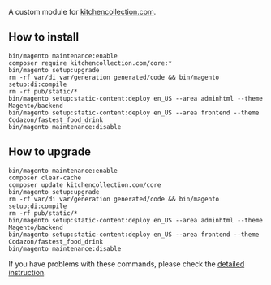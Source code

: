 A custom module for [kitchencollection.com](https://www.kitchencollection.com).

## How to install
```
bin/magento maintenance:enable
composer require kitchencollection.com/core:*
bin/magento setup:upgrade
rm -rf var/di var/generation generated/code && bin/magento setup:di:compile
rm -rf pub/static/*
bin/magento setup:static-content:deploy en_US --area adminhtml --theme Magento/backend
bin/magento setup:static-content:deploy en_US --area frontend --theme Codazon/fastest_food_drink
bin/magento maintenance:disable
```

## How to upgrade
```
bin/magento maintenance:enable
composer clear-cache
composer update kitchencollection.com/core
bin/magento setup:upgrade
rm -rf var/di var/generation generated/code && bin/magento setup:di:compile
rm -rf pub/static/*
bin/magento setup:static-content:deploy en_US --area adminhtml --theme Magento/backend
bin/magento setup:static-content:deploy en_US --area frontend --theme Codazon/fastest_food_drink
bin/magento maintenance:disable
```

If you have problems with these commands, please check the [detailed instruction](https://mage2.pro/t/263).